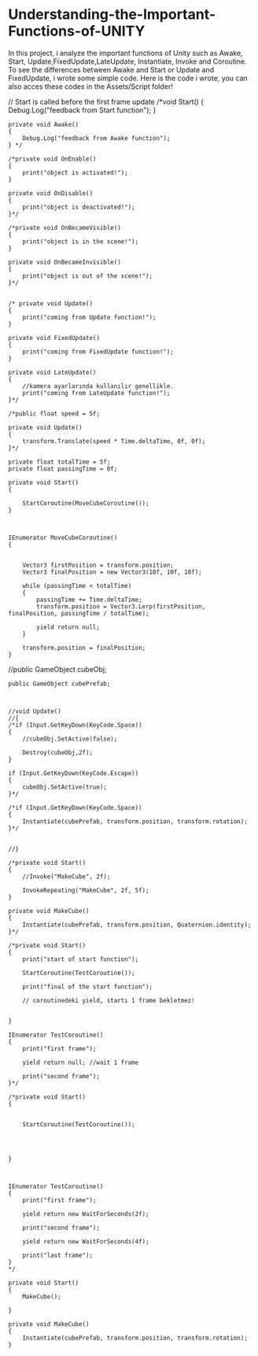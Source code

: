# Understanding-the-Important-Functions-of-UNITY


<p> In this project, i analyze the important functions of Unity such as Awake, Start, Update,FixedUpdate,LateUpdate, Instantiate, Invoke and Coroutine. To see the differences between Awake and Start or Update and FixedUpdate, i wrote some simple code. Here is the code i wrote, you can also acces these codes in the Assets/Script folder!</p>

<p>
    // Start is called before the first frame update
    /*void Start()
    {
        Debug.Log("feedback from Start function");
    }
    

    private void Awake()
    {
        Debug.Log("feedback from Awake function");
    } */

    /*private void OnEnable()
    {
        print("object is activated!");
    }

    private void OnDisable()
    {
        print("object is deactivated!");
    }*/

    /*private void OnBecameVisible()
    {
        print("object is in the scene!");
    }

    private void OnBecameInvisible()
    {
        print("object is out of the scene!");
    }*/


    /* private void Update()
    {   
        print("coming from Update function!");
    }

    private void FixedUpdate()
    {
        print("coming from FixedUpdate function!");
    }

    private void LateUpdate()
    {   
        //kamera ayarlarında kullanılır genellikle.
        print("coming from LateUpdate function!");
    }*/

    /*public float speed = 5f;

    private void Update()
    {
        transform.Translate(speed * Time.deltaTime, 0f, 0f);
    }*/

    private float totalTime = 5f;
    private float passingTime = 0f;

    private void Start()
    {

        StartCoroutine(MoveCubeCoroutine());
    }



    IEnumerator MoveCubeCoroutine()
    {


        Vector3 firstPosition = transform.position;
        Vector3 finalPosition = new Vector3(10f, 10f, 10f);

        while (passingTime < totalTime)
        {
            passingTime += Time.deltaTime;
            transform.position = Vector3.Lerp(firstPosition, finalPosition, passingTime / totalTime);

            yield return null;
        }

        transform.position = finalPosition;
    }
</p>
<p>
    //public GameObject cubeObj;

    public GameObject cubePrefab;



    //void Update()
    //{
    /*if (Input.GetKeyDown(KeyCode.Space))
    {
        //cubeObj.SetActive(false);

        Destroy(cubeObj,2f);
    }

    if (Input.GetKeyDown(KeyCode.Escape))
    {
        cubeObj.SetActive(true);
    }*/

    /*if (Input.GetKeyDown(KeyCode.Space))
    {
        Instantiate(cubePrefab, transform.position, transform.rotation);
    }*/


    //} 

    /*private void Start()
    {
        //Invoke("MakeCube", 2f);

        InvokeRepeating("MakeCube", 2f, 5f);
    }

    private void MakeCube()
    {
        Instantiate(cubePrefab, transform.position, Quaternion.identity);
    }*/

    /*private void Start()
    {
        print("start of start function");

        StartCoroutine(TestCoroutine());

        print("final of the start function");

        // coroutinedeki yield, startı 1 frame bekletmez!
        

    }

    IEnumerator TestCoroutine()
    {
        print("first frame");

        yield return null; //wait 1 frame

        print("second frame");
    }*/

    /*private void Start()
    {
        

        StartCoroutine(TestCoroutine());

        
        

    }



    IEnumerator TestCoroutine()
    {
        print("first frame");

        yield return new WaitForSeconds(2f);

        print("second frame");

        yield return new WaitForSeconds(4f);

        print("last frame");
    }
    */

    private void Start()
    {
        MakeCube();

    }

    private void MakeCube()
    {
        Instantiate(cubePrefab, transform.position, transform.rotation);
    }
</p>
